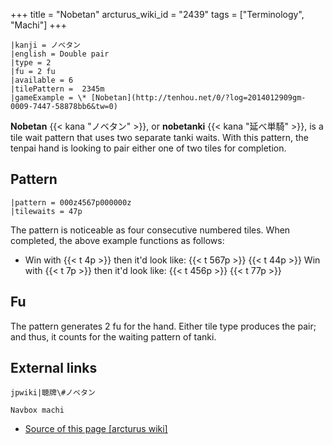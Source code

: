 +++
title = "Nobetan"
arcturus_wiki_id = "2439"
tags = ["Terminology", "Machi"]
+++

```machi
|kanji = ノベタン
|english = Double pair
|type = 2
|fu = 2 fu
|available = 6
|tilePattern =  2345m 
|gameExample = \* [Nobetan](http://tenhou.net/0/?log=2014012909gm-0009-7447-58878bb6&tw=0)
```

**Nobetan** {{< kana "ノベタン" >}}, or **nobetanki** {{< kana "延べ単騎" >}}, is a tile wait pattern that uses two separate tanki waits. With this pattern, the tenpai hand is looking to pair either one of two tiles for completion.

## Pattern

```machi
|pattern = 000z4567p000000z
|tilewaits = 47p
```

The pattern is noticeable as four consecutive numbered tiles. When completed, the above example functions as follows:

  -   
    Win with {{< t 4p >}} then it'd look like: {{< t 567p >}} {{< t 44p >}}
    Win with {{< t 7p >}} then it'd look like: {{< t 456p >}} {{< t 77p >}}

## Fu

The pattern generates 2 fu for the hand. Either tile type produces the pair; and thus, it counts for the waiting pattern of tanki.

## External links

```jpwiki|聴牌\#ノベタン```

```Navbox machi```
- [Source of this page [arcturus wiki]](http://arcturus.su/wiki/Nobetan)